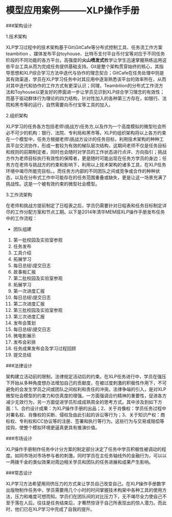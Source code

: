 

# 模型应用案例———XLP操作手册
###架构设计

1.技术架构

XLP学习过程中的技术架构基于Git\GitCafe等分布式控制工具、任务流工作方案teambition 、媒体发布平台toyhouse、比特币支付平台币付宝等对应于不同任务阶段的不同功能的各方平台。高强度的**火山喷发式**教学让学生迅速掌握熟练运用这些平台工具从而为完成任务提供基础支持。Git是整个架构贯穿始终的核心，其指导思想和XLP综合学习方法中迭代与协作的理念契合；GitCafe在任务处理中则是其有效渠道，学员在XLP学习任务中对其应用中逐渐熟悉该平台的效率所在，从而对其中迭代和协作的工作方式有更深认识；同理，Teambition的分布式工作流方法和Toyhouse以更友好的界面进一步让学员见识到XLP综合学习理念的有效性；而基于驱动群体行为理论的四力结构，针对性加入的各种第三方存在，如银行、法院和黑市等的运行，自然需要向币付宝等工具的加入。

2.组织架构

XLP学习的任务各方包括老师\挑战方\任务方,以及作为一个高度模拟的微型社会所必不可少的机构：银行、法院、专利局和黑市等。XLP的组织架构将以上各方约束在一个模型中，任务方根据老师\挑战方设计的任务目标，利用技术架构的种种工具平台交流协作，形成一套较为有效的梯队层次结构，这期间老师不仅是任务目标和规则的前期制定者，同时也会随时对学员的工作状态进行点评、方向指引；挑战方作为老师目标执行有效性的保障者，更是随时可能出现在任务方学员的身边；任务方在老师与挑战方的约束和影响下，利用以上技术架构的诸多工具，在XLP任务环境中竭尽所能完目标。。而任务方内部的不同团队之间或竞争或合作的种种状态，以及在分布式工作中可能存在的任务范围重叠或缺失，更是让这一场景充满了挑战性。这是一个被有效约束的微型社会模型。

3.工作流架构

在老师和挑战方提前制定了日程表之后，学员仍需要针对日程表和任务目标制定详尽的工作分配方案和节点工期。以下是2014年清华MEM班XLP操作手册发布任务中的工作流程：

* 团队组建
1. 第一批校园及实验室参观
3. 任务发布
4. 工具介绍
5. 拓展学习
6. 每日总结\提交日志
7. 故事板汇报
8. 第二批校园及实验室参观
9. 拓展学习
10. 第一次进度汇报
11. 每日总结\提交日志
12. 第二次进度汇报
13. 第三批校园及实验室参观
14. 第三次进度汇报
15. 发布会策划
16. 每日总结\提交日志
17. 微电影展示
18. 发布会彩排
19. 任务成果发布会及学习过程回顾
20. 提交总结


###法律设计

架构建立活动前的限制，法律规定活动后的约束。在XLP任务进行中，学员在强压下开始从多种角度想办法增加自己的贡献度，在被过度刺激的积极性作用下，不可避免的会发生学员之间或团队之间权利和责任的冲突。法律争端的引入，是对XLP微型社会模型的约束力和仿真度的增强。一方面强调合约精神的重要性，促进各方减少无效行为，另一方面促进学员形成成熟周全的思考方式。其中涉及到如下方面：1、合约设计成果：为XLP操作手册的出品；2、关于肖像权：学员任务过程中对署名权、肖像权的买断、侵权及由此引起的诉讼等行为；3、关于知识产权：商标权、专利权和CC协议等的注册、签署和执行等行为。这些行为与交易或赔偿等挂钩，使整个模拟环境更逼真更具有推演价值。

###市场设计

XLP操作手册制作任务中计分方案的制定部分决定了任务中学员积极性被调动的程度。如同市场对市场参与者的刺激。同时学员在主任务轴线外的金融行为，可以以一两拨千金的类似效果对周边相关学员和团队的任务进展和成果产生影响。


###常态设计

XLP学习方法希望用同侪压力的方式来让学员自己改变自己。在XLP操作手册数字出版物制作任务中，学员需要用几个小时的时间掌握技术构架中各种工具的使用方法，压力和难度可想而知。学员们在团队间的对比压力下，无不竭尽全力使自己不至于落在人后。往往是任务结束后，才蓦然惊讶于自己所表现出的惊人潜力。而此时，他们已在XLP学习中完成了自我的提升。

